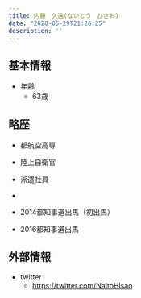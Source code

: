 ```yaml
---
title: 内藤　久遠(ないとう　ひさお)
date: "2020-06-29T21:26:25"
description: ''
---
```


## 基本情報

* 年齢
  * 63歳

## 略歴

* 都航空高専

* 陸上自衛官

* 派遣社員

* 

* 2014都知事選出馬（初出馬）

* 2016都知事選出馬


## 外部情報

* twitter
  * https://twitter.com/NaitoHisao

